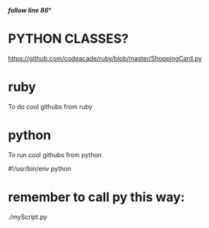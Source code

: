 *******follow line 86********
# PYTHON CLASSES?
https://github.com/codeacade/ruby/blob/master/ShoppingCard.py

# ruby
To do cool githubs from ruby

# python
To run cool githubs from python

#!/usr/bin/env python

# remember to call py this way:

./myScript.py
